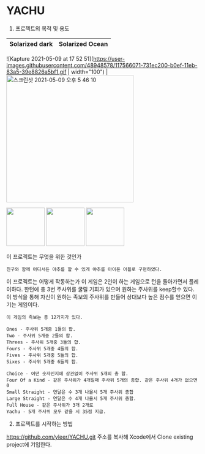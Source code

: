 # YACHU


1. 프로젝트의 목적 및 용도


Solarized dark             |  Solarized Ocean
:-------------------------:|:-------------------------:

![Kapture 2021-05-09 at 17 52 51](https://user-images.githubusercontent.com/48948578/117566071-731ec200-b0ef-11eb-83a5-39e8826a5bf1.gif | width="100")  |  <img width="332" alt="스크린샷 2021-05-09 오후 5 46 10" src="https://user-images.githubusercontent.com/48948578/117565873-94cb7980-b0ee-11eb-8631-5d14c2c20260.png">



<p float="left">
  <img src="/img1.png" width="100" />
  <img src="/img2.png" width="100" /> 
  <img src="/img3.png" width="100" />
</p>

  이 프로젝트는 무엇을 위한 것인가
  
    친구와 함께 어디서든 야추를 할 수 있게 야추를 아이폰 어플로 구현하였다.
  
  이 프로젝트는 어떻게 작동하는가
    이 게임은 2인이 하는 게임으로 턴을 돌아가면서 플레이하다. 
    한턴에 총 3번 주사위를 굴릴 기회가 있으며 원하는 주사위를 keep할수 있다. 
    이 방식을 통해 자신이 원하는 족보의 주사위를 만들어 상대보다 높은 점수를 얻으면 이기는 게임이다.
    
    이 게임의 족보는 총 12가지가 있다.
    
    Ones - 주사위 5개중 1들의 합.
    Two - 주사위 5개중 2들의 합.
    Threes - 주사위 5개중 3들의 합.
    Fours - 주사위 5개중 4들의 합.
    Fives - 주사위 5개중 5들의 합.
    Sixes - 주사위 5개중 6들의 합.
    
    Choice - 어떤 숫자인지에 상관없이 주사위 5개의 총 합. 
    Four Of a Kind - 같은 주사위가 4개일때 주사위 5개의 총합. 같은 주사위 4개가 없으면 0
    Small Straight - 연달은 수 3개 나올시 5개 주사위 총합
    Large Straight - 연달은 수 4개 나올시 5개 주사위 총합.
    Full House - 같은 주사위가 3개 2개로 
    Yachu - 5개 주사위 모두 같을 시 35점 지급.



2. 프로젝트를 시작하는 방법



 https://github.com/yleer/YACHU.git 주소를 복사해 Xcode에서 Clone existing project에 기입한다.





